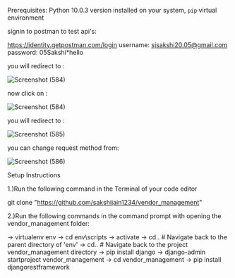 Prerequisites:
Python 10.0.3 version installed on your system, 
`pip` virtual environment

signin to postman to test api's:  

https://identity.getpostman.com/login
username: sjsakshi20.05@gmail.com  
password: 05Sakshi*hello

you will redirect to :

![Screenshot (584)](https://github.com/sakshijain1234/vendor_management/assets/82942988/770a1c31-e6fd-4051-b9c4-dfd10f95ae3d)

now click on :

![Screenshot (584)](https://github.com/sakshijain1234/vendor_management/assets/82942988/4f92fc73-33ae-4147-a754-413cdb5f6601)


you will redirect to :

![Screenshot (585)](https://github.com/sakshijain1234/vendor_management/assets/82942988/18e3b6f1-cf47-4c41-b6e3-747a4b84429d)

you can change request method from:

![Screenshot (586)](https://github.com/sakshijain1234/vendor_management/assets/82942988/7f59c849-084b-42a4-ac01-d23086c93000)

Setup Instructions

1.)Run the following command in the Terminal of your code editor

git clone "https://github.com/sakshijain1234/vendor_management"

2.)Run the following commands in the command prompt with opening the vendor_management folder:

-> virtualenv env
-> cd env\scripts
-> activate
-> cd..  # Navigate back to the parent directory of 'env'
 -> cd..  # Navigate back to the project vendor_management directory
-> pip install django
-> django-admin startproject vendor_management
-> cd vendor_management
-> pip install djangorestframework



